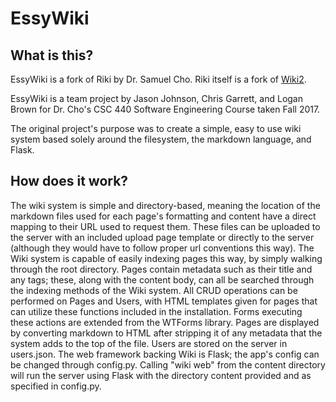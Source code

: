 # EssyWiki

## What is this?

EssyWiki is a fork of Riki by Dr. Samuel Cho. Riki itself is a fork of [Wiki2](https://github.com/alexanderjulo/wiki).

EssyWiki is a team project by Jason Johnson, Chris Garrett, and Logan Brown for Dr. Cho's CSC 440 Software Engineering Course taken Fall 2017.

The original project's purpose was to create a simple, easy to use wiki system based solely around the filesystem, the markdown language, and Flask.

## How does it work?

The wiki system is simple and directory-based, meaning the location of the markdown files used for each page's formatting and content have a direct mapping to their URL used to request them. These files can be uploaded to the server with an included upload page template or directly to the server (although they would have to follow proper url  conventions this way). The Wiki system is capable of easily indexing pages this way, by simply walking through the root directory. Pages contain metadata such as their title and any tags; these, along with the content body, can all be searched through the indexing methods of the Wiki system. All CRUD operations can be performed on Pages and Users, with HTML templates given for pages that can utilize these functions included in the installation. Forms executing these actions are extended from the WTForms library. Pages are displayed by converting markdown to HTML after stripping it of any metadata that the system adds to the top of the file. Users are stored on the server in users.json. The web framework backing Wiki is Flask; the app's config can be changed through config.py. Calling "wiki web" from the content directory will run the server using Flask with the directory content provided and as specified in config.py. 